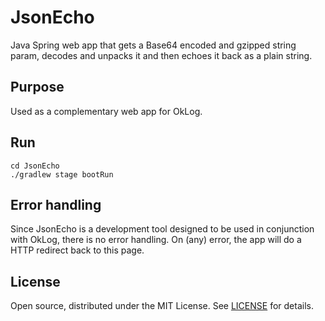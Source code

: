 # JsonEcho 

Java Spring web app that gets a Base64 encoded and gzipped string param, decodes  and unpacks it and then echoes it back as a plain string. 

## Purpose

Used as a complementary web app for OkLog.

## Run

```
cd JsonEcho
./gradlew stage bootRun
```

## Error handling

Since JsonEcho is a development tool designed to be used in conjunction with OkLog, there is no error handling. On (any) error, the app will do a HTTP redirect back to this page.

## License

Open source, distributed under the MIT License. See [LICENSE](LICENSE) for details.
